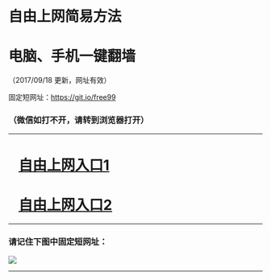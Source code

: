﻿# 自由上网简易方法

# 电脑、手机一键翻墙

（2017/09/18 更新，网址有效）

固定短网址：https://git.io/free99

### （微信如打不开，请转到浏览器打开）


***





# &nbsp;&nbsp; <a href="http://ft90236855.fwq-tz1005.info/fwqtz01.html?t=0918001489 " target="_blank">自由上网入口1</a>
# &nbsp;&nbsp; <a href="http://ft30681823.fwq-tz1006.info/fwqtz02.html?t=091800110117 " target="_blank">自由上网入口2</a>
***

### 请记住下图中固定短网址：

<img src="https://s3-us-west-2.amazonaws.com/fwq-1001/yjfq-20170905okok.png" /> 


***

